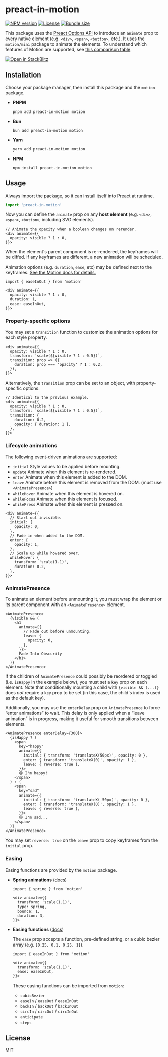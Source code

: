 # preact-in-motion

[![NPM version](https://img.shields.io/npm/v/preact-in-motion.svg?style=flat&colorA=080f12&colorB=1fa669)](https://www.npmjs.com/package/preact-in-motion)
[![License](https://img.shields.io/github/license/alloc/preact-in-motion.svg?style=flat&colorA=080f12&colorB=1fa669)](https://github.com/alloc/preact-in-motion/blob/main/LICENSE)
[![Bundle size](https://deno.bundlejs.com/badge?q=preact-in-motion@latest)](https://bundlejs.com/?q=preact-in-motion)

This package uses the [Preact Options API](https://preactjs.com/guide/v10/options/) to introduce an `animate` prop to every native element (e.g. `<div>`, `<span>`, `<button>`, etc.). It uses the `motion/mini` package to animate the elements. To understand which features of Motion are supported, see [this comparison table](https://motion.dev/docs/feature-comparison#comparison-table).

[![Open in StackBlitz](https://developer.stackblitz.com/img/open_in_stackblitz.svg)](https://stackblitz.com/github/alloc/preact-in-motion/tree/examples?file=src/pages/index.tsx)

## Installation

Choose your package manager, then install this package and the `motion` package.

- **PNPM**

  ```
  pnpm add preact-in-motion motion
  ```

- **Bun**

  ```
  bun add preact-in-motion motion
  ```

- **Yarn**

  ```
  yarn add preact-in-motion motion
  ```

- **NPM**
  ```
  npm install preact-in-motion motion
  ```

## Usage

Always import the package, so it can install itself into Preact at runtime.

```ts
import 'preact-in-motion'
```

Now you can define the `animate` prop on any **host element** (e.g. `<div>`, `<span>`, `<button>`, including SVG elements).

```tsx
// Animate the opacity when a boolean changes on rerender.
<div animate={{
  opacity: visible ? 1 : 0,
}}>
```

When the element's parent component is re-rendered, the keyframes will be diffed. If any keyframes are different, a new animation will be scheduled.

Animation options (e.g. `duration`, `ease`, etc) may be defined next to the keyframes. [See the Motion docs for details.](https://motion.dev/docs/animate#options)

```tsx
import { easeInOut } from 'motion'

<div animate={{
  opacity: visible ? 1 : 0,
  duration: 1,
  ease: easeInOut,
}}>
```

### Property-specific options

You may set a `transition` function to customize the animation options for each style property.

```tsx
<div animate={{
  opacity: visible ? 1 : 0,
  transform: `scale(${visible ? 1 : 0.5})`,
  transition: prop => ({
    duration: prop === 'opacity' ? 1 : 0.2,
  }),
}}>
```

Alternatively, the `transition` prop can be set to an object, with property-specific options.

```tsx
// Identical to the previous example.
<div animate={{
  opacity: visible ? 1 : 0,
  transform: `scale(${visible ? 1 : 0.5})`,
  transition: {
    duration: 0.2,
    opacity: { duration: 1 },
  },
}}>
```

### Lifecycle animations

The following event-driven animations are supported:

- `initial`
  Style values to be applied before mounting.
- `update`
  Animate when this element is re-rendered.
- `enter`
  Animate when this element is added to the DOM.
- `leave`
  Animate before this element is removed from the DOM. (must use `<AnimatePresence>`)
- `whileHover`
  Animate when this element is hovered on.
- `whileFocus`
  Animate when this element is focused.
- `whilePress`
  Animate when this element is pressed on.

```tsx
<div animate={{
  // Start out invisible.
  initial: {
    opacity: 0,
  },
  // Fade in when added to the DOM.
  enter: {
    opacity: 1,
  },
  // Scale up while hovered over.
  whileHover: {
    transform: 'scale(1.1)',
    duration: 0.2,
  },
}}>
```

### AnimatePresence

To animate an element before unmounting it, you must wrap the element or its parent component with an `<AnimatePresence>` element.

```tsx
<AnimatePresence>
  {visible && (
    <h1
      animate={{
        // Fade out before unmounting.
        leave: {
          opacity: 0,
        },
      }}>
      Fade Into Obscurity
    </h1>
  )}
</AnimatePresence>
```

If the children of `AnimatePresence` could possibly be reordered or toggled (i.e. `isHappy` in the example below), you must set a `key` prop on each element. Note that conditionally mounting a child with `{visible && (...)}` does _not_ require a `key` prop to be set (in this case, the child's index is used as the default key).

Additionally, you may use the `enterDelay` prop on `AnimatePresence` to force “enter animations” to wait. This delay is only applied when a “leave animation” is in progress, making it useful for smooth transitions between elements.

```tsx
<AnimatePresence enterDelay={300}>
  {isHappy ? (
    <span
      key="happy"
      animate={{
        initial: { transform: 'translateX(50px)', opacity: 0 },
        enter: { transform: 'translateX(0)', opacity: 1 },
        leave: { reverse: true },
      }}>
      😄 I'm happy!
    </span>
  ) : (
    <span
      key="sad"
      animate={{
        initial: { transform: 'translateX(-50px)', opacity: 0 },
        enter: { transform: 'translateX(0)', opacity: 1 },
        leave: { reverse: true },
      }}>
      😢 I'm sad...
    </span>
  )}
</AnimatePresence>
```

You may set `reverse: true` on the `leave` prop to copy keyframes from the `initial` prop.

### Easing

Easing functions are provided by the `motion` package.

- **Spring animations** ([docs](https://motion.dev/docs/spring))

  ```tsx
  import { spring } from 'motion'

  <div animate={{
    transform: 'scale(1.1)',
    type: spring,
    bounce: 1,
    duration: 3,
  }}>
  ```

- **Easing functions** ([docs](https://motion.dev/docs/easing-functions))

  The `ease` prop accepts a function, pre-defined string, or a cubic bezier array (e.g. `[0.25, 0.1, 0.25, 1]`).

  ```tsx
  import { easeInOut } from 'motion'

  <div animate={{
    transform: 'scale(1.1)',
    ease: easeInOut,
  }}>
  ```

  These easing functions can be imported from `motion`:
  - `cubicBezier`
  - `easeIn` / `easeOut` / `easeInOut`
  - `backIn` / `backOut` / `backInOut`
  - `circIn` / `circOut` / `circInOut`
  - `anticipate`
  - `steps`

## License

MIT
